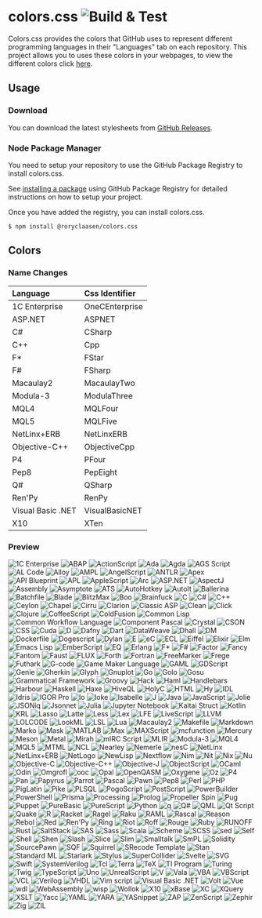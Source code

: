 # colors.css ![Build & Test](https://github.com/roryclaasen/colors.css/workflows/Build%20&%20Test/badge.svg)

Colors.css provides the colors that GitHub uses to represent different programming languages in their "Languages" tab on each repository.
This project allows you to uses these colors in your webpages, to view the different colors click [here](#colors).

## Usage

### Download

You can download the latest stylesheets from [GitHub Releases](https://github.com/roryclaasen/colors.css/releases/latest).

### Node Package Manager

You need to setup your repository to use the GitHub Package Registry to install colors.css.

See [installing a package](https://help.github.com/en/packages/using-github-packages-with-your-projects-ecosystem/configuring-npm-for-use-with-github-packages#installing-a-package) using GitHub Package Registry for detailed instructions on how to setup your project.

Once you have added the registry, you can install colors.css.

```shell
$ npm install @roryclaasen/colors.css
```

## Colors

### Name Changes

| Language | Css Identifier |
|:---|:---|
| 1C Enterprise | OneCEnterprise |
| ASP.NET | ASPNET |
| C# | CSharp |
| C++ | Cpp |
| F* | FStar |
| F# | FSharp |
| Macaulay2 | MacaulayTwo |
| Modula-3 | ModulaThree |
| MQL4 | MQLFour |
| MQL5 | MQLFive |
| NetLinx+ERB | NetLinxERB |
| Objective-C++ | ObjectiveCpp |
| P4 | PFour |
| Pep8 | PepEight |
| Q# | QSharp |
| Ren'Py | RenPy |
| Visual Basic .NET | VisualBasicNET |
| X10 | XTen |

### Preview

![1C Enterprise](http://www.placehold.it/150/814CCC/ffffff?text=OneCEnterprise)
![ABAP](http://www.placehold.it/150/E8274B/ffffff?text=ABAP)
![ActionScript](http://www.placehold.it/150/882B0F/ffffff?text=ActionScript)
![Ada](http://www.placehold.it/150/02f88c/ffffff?text=Ada)
![Agda](http://www.placehold.it/150/315665/ffffff?text=Agda)
![AGS Script](http://www.placehold.it/150/B9D9FF/ffffff?text=AGSScript)
![AL Code](http://www.placehold.it/150/3AA2B5/ffffff?text=ALCode)
![Alloy](http://www.placehold.it/150/64C800/ffffff?text=Alloy)
![AMPL](http://www.placehold.it/150/E6EFBB/ffffff?text=AMPL)
![AngelScript](http://www.placehold.it/150/C7D7DC/ffffff?text=AngelScript)
![ANTLR](http://www.placehold.it/150/9DC3FF/ffffff?text=ANTLR)
![Apex](http://www.placehold.it/150/1797c0/ffffff?text=Apex)
![API Blueprint](http://www.placehold.it/150/2ACCA8/ffffff?text=APIBlueprint)
![APL](http://www.placehold.it/150/5A8164/ffffff?text=APL)
![AppleScript](http://www.placehold.it/150/101F1F/ffffff?text=AppleScript)
![Arc](http://www.placehold.it/150/aa2afe/ffffff?text=Arc)
![ASP.NET](http://www.placehold.it/150/9400ff/ffffff?text=ASPNET)
![AspectJ](http://www.placehold.it/150/a957b0/ffffff?text=AspectJ)
![Assembly](http://www.placehold.it/150/6E4C13/ffffff?text=Assembly)
![Asymptote](http://www.placehold.it/150/ff0000/ffffff?text=Asymptote)
![ATS](http://www.placehold.it/150/1ac620/ffffff?text=ATS)
![AutoHotkey](http://www.placehold.it/150/6594b9/ffffff?text=AutoHotkey)
![AutoIt](http://www.placehold.it/150/1C3552/ffffff?text=AutoIt)
![Ballerina](http://www.placehold.it/150/FF5000/ffffff?text=Ballerina)
![Batchfile](http://www.placehold.it/150/C1F12E/ffffff?text=Batchfile)
![Blade](http://www.placehold.it/150/f7523f/ffffff?text=Blade)
![BlitzMax](http://www.placehold.it/150/cd6400/ffffff?text=BlitzMax)
![Boo](http://www.placehold.it/150/d4bec1/ffffff?text=Boo)
![Brainfuck](http://www.placehold.it/150/2F2530/ffffff?text=Brainfuck)
![C](http://www.placehold.it/150/555555/ffffff?text=C)
![C#](http://www.placehold.it/150/178600/ffffff?text=CSharp)
![C++](http://www.placehold.it/150/f34b7d/ffffff?text=Cpp)
![Ceylon](http://www.placehold.it/150/dfa535/ffffff?text=Ceylon)
![Chapel](http://www.placehold.it/150/8dc63f/ffffff?text=Chapel)
![Cirru](http://www.placehold.it/150/ccccff/ffffff?text=Cirru)
![Clarion](http://www.placehold.it/150/db901e/ffffff?text=Clarion)
![Classic ASP](http://www.placehold.it/150/6a40fd/ffffff?text=ClassicASP)
![Clean](http://www.placehold.it/150/3F85AF/ffffff?text=Clean)
![Click](http://www.placehold.it/150/E4E6F3/ffffff?text=Click)
![Clojure](http://www.placehold.it/150/db5855/ffffff?text=Clojure)
![CoffeeScript](http://www.placehold.it/150/244776/ffffff?text=CoffeeScript)
![ColdFusion](http://www.placehold.it/150/ed2cd6/ffffff?text=ColdFusion)
![Common Lisp](http://www.placehold.it/150/3fb68b/ffffff?text=CommonLisp)
![Common Workflow Language](http://www.placehold.it/150/B5314C/ffffff?text=CommonWorkflowLanguage)
![Component Pascal](http://www.placehold.it/150/B0CE4E/ffffff?text=ComponentPascal)
![Crystal](http://www.placehold.it/150/000100/ffffff?text=Crystal)
![CSON](http://www.placehold.it/150/244776/ffffff?text=CSON)
![CSS](http://www.placehold.it/150/563d7c/ffffff?text=CSS)
![Cuda](http://www.placehold.it/150/3A4E3A/ffffff?text=Cuda)
![D](http://www.placehold.it/150/ba595e/ffffff?text=D)
![Dafny](http://www.placehold.it/150/FFEC25/ffffff?text=Dafny)
![Dart](http://www.placehold.it/150/00B4AB/ffffff?text=Dart)
![DataWeave](http://www.placehold.it/150/003a52/ffffff?text=DataWeave)
![Dhall](http://www.placehold.it/150/dfafff/ffffff?text=Dhall)
![DM](http://www.placehold.it/150/447265/ffffff?text=DM)
![Dockerfile](http://www.placehold.it/150/384d54/ffffff?text=Dockerfile)
![Dogescript](http://www.placehold.it/150/cca760/ffffff?text=Dogescript)
![Dylan](http://www.placehold.it/150/6c616e/ffffff?text=Dylan)
![E](http://www.placehold.it/150/ccce35/ffffff?text=E)
![eC](http://www.placehold.it/150/913960/ffffff?text=eC)
![ECL](http://www.placehold.it/150/8a1267/ffffff?text=ECL)
![Eiffel](http://www.placehold.it/150/4d6977/ffffff?text=Eiffel)
![Elixir](http://www.placehold.it/150/6e4a7e/ffffff?text=Elixir)
![Elm](http://www.placehold.it/150/60B5CC/ffffff?text=Elm)
![Emacs Lisp](http://www.placehold.it/150/c065db/ffffff?text=EmacsLisp)
![EmberScript](http://www.placehold.it/150/FFF4F3/ffffff?text=EmberScript)
![EQ](http://www.placehold.it/150/a78649/ffffff?text=EQ)
![Erlang](http://www.placehold.it/150/B83998/ffffff?text=Erlang)
![F*](http://www.placehold.it/150/572e30/ffffff?text=FStar)
![F#](http://www.placehold.it/150/b845fc/ffffff?text=FSharp)
![Factor](http://www.placehold.it/150/636746/ffffff?text=Factor)
![Fancy](http://www.placehold.it/150/7b9db4/ffffff?text=Fancy)
![Fantom](http://www.placehold.it/150/14253c/ffffff?text=Fantom)
![Faust](http://www.placehold.it/150/c37240/ffffff?text=Faust)
![FLUX](http://www.placehold.it/150/88ccff/ffffff?text=FLUX)
![Forth](http://www.placehold.it/150/341708/ffffff?text=Forth)
![Fortran](http://www.placehold.it/150/4d41b1/ffffff?text=Fortran)
![FreeMarker](http://www.placehold.it/150/0050b2/ffffff?text=FreeMarker)
![Frege](http://www.placehold.it/150/00cafe/ffffff?text=Frege)
![Futhark](http://www.placehold.it/150/5f021f/ffffff?text=Futhark)
![G-code](http://www.placehold.it/150/D08CF2/ffffff?text=Gcode)
![Game Maker Language](http://www.placehold.it/150/71b417/ffffff?text=GameMakerLanguage)
![GAML](http://www.placehold.it/150/FFC766/ffffff?text=GAML)
![GDScript](http://www.placehold.it/150/355570/ffffff?text=GDScript)
![Genie](http://www.placehold.it/150/fb855d/ffffff?text=Genie)
![Gherkin](http://www.placehold.it/150/5B2063/ffffff?text=Gherkin)
![Glyph](http://www.placehold.it/150/c1ac7f/ffffff?text=Glyph)
![Gnuplot](http://www.placehold.it/150/f0a9f0/ffffff?text=Gnuplot)
![Go](http://www.placehold.it/150/00ADD8/ffffff?text=Go)
![Golo](http://www.placehold.it/150/88562A/ffffff?text=Golo)
![Gosu](http://www.placehold.it/150/82937f/ffffff?text=Gosu)
![Grammatical Framework](http://www.placehold.it/150/ff0000/ffffff?text=GrammaticalFramework)
![Groovy](http://www.placehold.it/150/e69f56/ffffff?text=Groovy)
![Hack](http://www.placehold.it/150/878787/ffffff?text=Hack)
![Haml](http://www.placehold.it/150/ece2a9/ffffff?text=Haml)
![Handlebars](http://www.placehold.it/150/f7931e/ffffff?text=Handlebars)
![Harbour](http://www.placehold.it/150/0e60e3/ffffff?text=Harbour)
![Haskell](http://www.placehold.it/150/5e5086/ffffff?text=Haskell)
![Haxe](http://www.placehold.it/150/df7900/ffffff?text=Haxe)
![HiveQL](http://www.placehold.it/150/dce200/ffffff?text=HiveQL)
![HolyC](http://www.placehold.it/150/ffefaf/ffffff?text=HolyC)
![HTML](http://www.placehold.it/150/e34c26/ffffff?text=HTML)
![Hy](http://www.placehold.it/150/7790B2/ffffff?text=Hy)
![IDL](http://www.placehold.it/150/a3522f/ffffff?text=IDL)
![Idris](http://www.placehold.it/150/b30000/ffffff?text=Idris)
![IGOR Pro](http://www.placehold.it/150/0000cc/ffffff?text=IGORPro)
![Io](http://www.placehold.it/150/a9188d/ffffff?text=Io)
![Ioke](http://www.placehold.it/150/078193/ffffff?text=Ioke)
![Isabelle](http://www.placehold.it/150/FEFE00/ffffff?text=Isabelle)
![J](http://www.placehold.it/150/9EEDFF/ffffff?text=J)
![Java](http://www.placehold.it/150/b07219/ffffff?text=Java)
![JavaScript](http://www.placehold.it/150/f1e05a/ffffff?text=JavaScript)
![Jolie](http://www.placehold.it/150/843179/ffffff?text=Jolie)
![JSONiq](http://www.placehold.it/150/40d47e/ffffff?text=JSONiq)
![Jsonnet](http://www.placehold.it/150/0064bd/ffffff?text=Jsonnet)
![Julia](http://www.placehold.it/150/a270ba/ffffff?text=Julia)
![Jupyter Notebook](http://www.placehold.it/150/DA5B0B/ffffff?text=JupyterNotebook)
![Kaitai Struct](http://www.placehold.it/150/773b37/ffffff?text=KaitaiStruct)
![Kotlin](http://www.placehold.it/150/F18E33/ffffff?text=Kotlin)
![KRL](http://www.placehold.it/150/28430A/ffffff?text=KRL)
![Lasso](http://www.placehold.it/150/999999/ffffff?text=Lasso)
![Latte](http://www.placehold.it/150/f2a542/ffffff?text=Latte)
![Less](http://www.placehold.it/150/1d365d/ffffff?text=Less)
![Lex](http://www.placehold.it/150/DBCA00/ffffff?text=Lex)
![LFE](http://www.placehold.it/150/4C3023/ffffff?text=LFE)
![LiveScript](http://www.placehold.it/150/499886/ffffff?text=LiveScript)
![LLVM](http://www.placehold.it/150/185619/ffffff?text=LLVM)
![LOLCODE](http://www.placehold.it/150/cc9900/ffffff?text=LOLCODE)
![LookML](http://www.placehold.it/150/652B81/ffffff?text=LookML)
![LSL](http://www.placehold.it/150/3d9970/ffffff?text=LSL)
![Lua](http://www.placehold.it/150/000080/ffffff?text=Lua)
![Macaulay2](http://www.placehold.it/150/d8ffff/ffffff?text=MacaulayTwo)
![Makefile](http://www.placehold.it/150/427819/ffffff?text=Makefile)
![Markdown](http://www.placehold.it/150/083fa1/ffffff?text=Markdown)
![Marko](http://www.placehold.it/150/42bff2/ffffff?text=Marko)
![Mask](http://www.placehold.it/150/f97732/ffffff?text=Mask)
![MATLAB](http://www.placehold.it/150/e16737/ffffff?text=MATLAB)
![Max](http://www.placehold.it/150/c4a79c/ffffff?text=Max)
![MAXScript](http://www.placehold.it/150/00a6a6/ffffff?text=MAXScript)
![mcfunction](http://www.placehold.it/150/E22837/ffffff?text=mcfunction)
![Mercury](http://www.placehold.it/150/ff2b2b/ffffff?text=Mercury)
![Meson](http://www.placehold.it/150/007800/ffffff?text=Meson)
![Metal](http://www.placehold.it/150/8f14e9/ffffff?text=Metal)
![Mirah](http://www.placehold.it/150/c7a938/ffffff?text=Mirah)
![mIRC Script](http://www.placehold.it/150/3d57c3/ffffff?text=mIRCScript)
![MLIR](http://www.placehold.it/150/5EC8DB/ffffff?text=MLIR)
![Modula-3](http://www.placehold.it/150/223388/ffffff?text=ModulaThree)
![MQL4](http://www.placehold.it/150/62A8D6/ffffff?text=MQLFour)
![MQL5](http://www.placehold.it/150/4A76B8/ffffff?text=MQLFive)
![MTML](http://www.placehold.it/150/b7e1f4/ffffff?text=MTML)
![NCL](http://www.placehold.it/150/28431f/ffffff?text=NCL)
![Nearley](http://www.placehold.it/150/990000/ffffff?text=Nearley)
![Nemerle](http://www.placehold.it/150/3d3c6e/ffffff?text=Nemerle)
![nesC](http://www.placehold.it/150/94B0C7/ffffff?text=nesC)
![NetLinx](http://www.placehold.it/150/0aa0ff/ffffff?text=NetLinx)
![NetLinx+ERB](http://www.placehold.it/150/747faa/ffffff?text=NetLinxERB)
![NetLogo](http://www.placehold.it/150/ff6375/ffffff?text=NetLogo)
![NewLisp](http://www.placehold.it/150/87AED7/ffffff?text=NewLisp)
![Nextflow](http://www.placehold.it/150/3ac486/ffffff?text=Nextflow)
![Nim](http://www.placehold.it/150/ffc200/ffffff?text=Nim)
![Nit](http://www.placehold.it/150/009917/ffffff?text=Nit)
![Nix](http://www.placehold.it/150/7e7eff/ffffff?text=Nix)
![Nu](http://www.placehold.it/150/c9df40/ffffff?text=Nu)
![Objective-C](http://www.placehold.it/150/438eff/ffffff?text=ObjectiveC)
![Objective-C++](http://www.placehold.it/150/6866fb/ffffff?text=ObjectiveCpp)
![Objective-J](http://www.placehold.it/150/ff0c5a/ffffff?text=ObjectiveJ)
![ObjectScript](http://www.placehold.it/150/424893/ffffff?text=ObjectScript)
![OCaml](http://www.placehold.it/150/3be133/ffffff?text=OCaml)
![Odin](http://www.placehold.it/150/60AFFE/ffffff?text=Odin)
![Omgrofl](http://www.placehold.it/150/cabbff/ffffff?text=Omgrofl)
![ooc](http://www.placehold.it/150/b0b77e/ffffff?text=ooc)
![Opal](http://www.placehold.it/150/f7ede0/ffffff?text=Opal)
![OpenQASM](http://www.placehold.it/150/AA70FF/ffffff?text=OpenQASM)
![Oxygene](http://www.placehold.it/150/cdd0e3/ffffff?text=Oxygene)
![Oz](http://www.placehold.it/150/fab738/ffffff?text=Oz)
![P4](http://www.placehold.it/150/7055b5/ffffff?text=PFour)
![Pan](http://www.placehold.it/150/cc0000/ffffff?text=Pan)
![Papyrus](http://www.placehold.it/150/6600cc/ffffff?text=Papyrus)
![Parrot](http://www.placehold.it/150/f3ca0a/ffffff?text=Parrot)
![Pascal](http://www.placehold.it/150/E3F171/ffffff?text=Pascal)
![Pawn](http://www.placehold.it/150/dbb284/ffffff?text=Pawn)
![Pep8](http://www.placehold.it/150/C76F5B/ffffff?text=PepEight)
![Perl](http://www.placehold.it/150/0298c3/ffffff?text=Perl)
![PHP](http://www.placehold.it/150/4F5D95/ffffff?text=PHP)
![PigLatin](http://www.placehold.it/150/fcd7de/ffffff?text=PigLatin)
![Pike](http://www.placehold.it/150/005390/ffffff?text=Pike)
![PLSQL](http://www.placehold.it/150/dad8d8/ffffff?text=PLSQL)
![PogoScript](http://www.placehold.it/150/d80074/ffffff?text=PogoScript)
![PostScript](http://www.placehold.it/150/da291c/ffffff?text=PostScript)
![PowerBuilder](http://www.placehold.it/150/8f0f8d/ffffff?text=PowerBuilder)
![PowerShell](http://www.placehold.it/150/012456/ffffff?text=PowerShell)
![Prisma](http://www.placehold.it/150/0c344b/ffffff?text=Prisma)
![Processing](http://www.placehold.it/150/0096D8/ffffff?text=Processing)
![Prolog](http://www.placehold.it/150/74283c/ffffff?text=Prolog)
![Propeller Spin](http://www.placehold.it/150/7fa2a7/ffffff?text=PropellerSpin)
![Pug](http://www.placehold.it/150/a86454/ffffff?text=Pug)
![Puppet](http://www.placehold.it/150/302B6D/ffffff?text=Puppet)
![PureBasic](http://www.placehold.it/150/5a6986/ffffff?text=PureBasic)
![PureScript](http://www.placehold.it/150/1D222D/ffffff?text=PureScript)
![Python](http://www.placehold.it/150/3572A5/ffffff?text=Python)
![q](http://www.placehold.it/150/0040cd/ffffff?text=q)
![Q#](http://www.placehold.it/150/fed659/ffffff?text=QSharp)
![QML](http://www.placehold.it/150/44a51c/ffffff?text=QML)
![Qt Script](http://www.placehold.it/150/00b841/ffffff?text=QtScript)
![Quake](http://www.placehold.it/150/882233/ffffff?text=Quake)
![R](http://www.placehold.it/150/198CE7/ffffff?text=R)
![Racket](http://www.placehold.it/150/3c5caa/ffffff?text=Racket)
![Ragel](http://www.placehold.it/150/9d5200/ffffff?text=Ragel)
![Raku](http://www.placehold.it/150/0000fb/ffffff?text=Raku)
![RAML](http://www.placehold.it/150/77d9fb/ffffff?text=RAML)
![Rascal](http://www.placehold.it/150/fffaa0/ffffff?text=Rascal)
![Reason](http://www.placehold.it/150/ff5847/ffffff?text=Reason)
![Rebol](http://www.placehold.it/150/358a5b/ffffff?text=Rebol)
![Red](http://www.placehold.it/150/f50000/ffffff?text=Red)
![Ren'Py](http://www.placehold.it/150/ff7f7f/ffffff?text=RenPy)
![Ring](http://www.placehold.it/150/2D54CB/ffffff?text=Ring)
![Riot](http://www.placehold.it/150/A71E49/ffffff?text=Riot)
![Roff](http://www.placehold.it/150/ecdebe/ffffff?text=Roff)
![Rouge](http://www.placehold.it/150/cc0088/ffffff?text=Rouge)
![Ruby](http://www.placehold.it/150/701516/ffffff?text=Ruby)
![RUNOFF](http://www.placehold.it/150/665a4e/ffffff?text=RUNOFF)
![Rust](http://www.placehold.it/150/dea584/ffffff?text=Rust)
![SaltStack](http://www.placehold.it/150/646464/ffffff?text=SaltStack)
![SAS](http://www.placehold.it/150/B34936/ffffff?text=SAS)
![Sass](http://www.placehold.it/150/a53b70/ffffff?text=Sass)
![Scala](http://www.placehold.it/150/c22d40/ffffff?text=Scala)
![Scheme](http://www.placehold.it/150/1e4aec/ffffff?text=Scheme)
![SCSS](http://www.placehold.it/150/c6538c/ffffff?text=SCSS)
![sed](http://www.placehold.it/150/64b970/ffffff?text=sed)
![Self](http://www.placehold.it/150/0579aa/ffffff?text=Self)
![Shell](http://www.placehold.it/150/89e051/ffffff?text=Shell)
![Shen](http://www.placehold.it/150/120F14/ffffff?text=Shen)
![Slash](http://www.placehold.it/150/007eff/ffffff?text=Slash)
![Slice](http://www.placehold.it/150/003fa2/ffffff?text=Slice)
![Slim](http://www.placehold.it/150/2b2b2b/ffffff?text=Slim)
![Smalltalk](http://www.placehold.it/150/596706/ffffff?text=Smalltalk)
![SmPL](http://www.placehold.it/150/c94949/ffffff?text=SmPL)
![Solidity](http://www.placehold.it/150/AA6746/ffffff?text=Solidity)
![SourcePawn](http://www.placehold.it/150/f69e1d/ffffff?text=SourcePawn)
![SQF](http://www.placehold.it/150/3F3F3F/ffffff?text=SQF)
![Squirrel](http://www.placehold.it/150/800000/ffffff?text=Squirrel)
![SRecode Template](http://www.placehold.it/150/348a34/ffffff?text=SRecodeTemplate)
![Stan](http://www.placehold.it/150/b2011d/ffffff?text=Stan)
![Standard ML](http://www.placehold.it/150/dc566d/ffffff?text=StandardML)
![Starlark](http://www.placehold.it/150/76d275/ffffff?text=Starlark)
![Stylus](http://www.placehold.it/150/ff6347/ffffff?text=Stylus)
![SuperCollider](http://www.placehold.it/150/46390b/ffffff?text=SuperCollider)
![Svelte](http://www.placehold.it/150/ff3e00/ffffff?text=Svelte)
![SVG](http://www.placehold.it/150/ff9900/ffffff?text=SVG)
![Swift](http://www.placehold.it/150/ffac45/ffffff?text=Swift)
![SystemVerilog](http://www.placehold.it/150/DAE1C2/ffffff?text=SystemVerilog)
![Tcl](http://www.placehold.it/150/e4cc98/ffffff?text=Tcl)
![Terra](http://www.placehold.it/150/00004c/ffffff?text=Terra)
![TeX](http://www.placehold.it/150/3D6117/ffffff?text=TeX)
![TI Program](http://www.placehold.it/150/A0AA87/ffffff?text=TIProgram)
![Turing](http://www.placehold.it/150/cf142b/ffffff?text=Turing)
![Twig](http://www.placehold.it/150/c1d026/ffffff?text=Twig)
![TypeScript](http://www.placehold.it/150/2b7489/ffffff?text=TypeScript)
![Uno](http://www.placehold.it/150/9933cc/ffffff?text=Uno)
![UnrealScript](http://www.placehold.it/150/a54c4d/ffffff?text=UnrealScript)
![V](http://www.placehold.it/150/4f87c4/ffffff?text=V)
![Vala](http://www.placehold.it/150/fbe5cd/ffffff?text=Vala)
![VBA](http://www.placehold.it/150/867db1/ffffff?text=VBA)
![VBScript](http://www.placehold.it/150/15dcdc/ffffff?text=VBScript)
![VCL](http://www.placehold.it/150/148AA8/ffffff?text=VCL)
![Verilog](http://www.placehold.it/150/b2b7f8/ffffff?text=Verilog)
![VHDL](http://www.placehold.it/150/adb2cb/ffffff?text=VHDL)
![Vim script](http://www.placehold.it/150/199f4b/ffffff?text=Vimscript)
![Visual Basic .NET](http://www.placehold.it/150/945db7/ffffff?text=VisualBasicNET)
![Volt](http://www.placehold.it/150/1F1F1F/ffffff?text=Volt)
![Vue](http://www.placehold.it/150/2c3e50/ffffff?text=Vue)
![wdl](http://www.placehold.it/150/42f1f4/ffffff?text=wdl)
![WebAssembly](http://www.placehold.it/150/04133b/ffffff?text=WebAssembly)
![wisp](http://www.placehold.it/150/7582D1/ffffff?text=wisp)
![Wollok](http://www.placehold.it/150/a23738/ffffff?text=Wollok)
![X10](http://www.placehold.it/150/4B6BEF/ffffff?text=XTen)
![xBase](http://www.placehold.it/150/403a40/ffffff?text=xBase)
![XC](http://www.placehold.it/150/99DA07/ffffff?text=XC)
![XQuery](http://www.placehold.it/150/5232e7/ffffff?text=XQuery)
![XSLT](http://www.placehold.it/150/EB8CEB/ffffff?text=XSLT)
![Yacc](http://www.placehold.it/150/4B6C4B/ffffff?text=Yacc)
![YAML](http://www.placehold.it/150/cb171e/ffffff?text=YAML)
![YARA](http://www.placehold.it/150/220000/ffffff?text=YARA)
![YASnippet](http://www.placehold.it/150/32AB90/ffffff?text=YASnippet)
![ZAP](http://www.placehold.it/150/0d665e/ffffff?text=ZAP)
![ZenScript](http://www.placehold.it/150/00BCD1/ffffff?text=ZenScript)
![Zephir](http://www.placehold.it/150/118f9e/ffffff?text=Zephir)
![Zig](http://www.placehold.it/150/ec915c/ffffff?text=Zig)
![ZIL](http://www.placehold.it/150/dc75e5/ffffff?text=ZIL)
